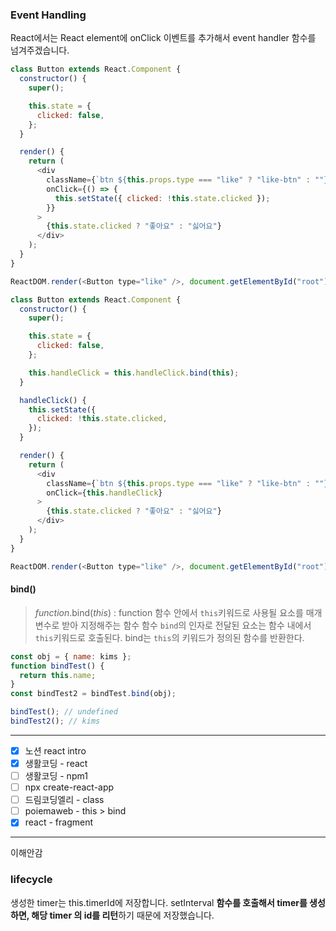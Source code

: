 ### Event Handling

React에서는 React element에 onClick 이벤트를 추가해서 event handler 함수를 넘겨주겠습니다.

```js
class Button extends React.Component {
  constructor() {
    super();

    this.state = {
      clicked: false,
    };
  }

  render() {
    return (
      <div
        className={`btn ${this.props.type === "like" ? "like-btn" : ""}`}
        onClick={() => {
          this.setState({ clicked: !this.state.clicked });
        }}
      >
        {this.state.clicked ? "좋아요" : "싫어요"}
      </div>
    );
  }
}

ReactDOM.render(<Button type="like" />, document.getElementById("root"));
```

```js
class Button extends React.Component {
  constructor() {
    super();

    this.state = {
      clicked: false,
    };

    this.handleClick = this.handleClick.bind(this);
  }

  handleClick() {
    this.setState({
      clicked: !this.state.clicked,
    });
  }

  render() {
    return (
      <div
        className={`btn ${this.props.type === "like" ? "like-btn" : ""}`}
        onClick={this.handleClick}
      >
        {this.state.clicked ? "좋아요" : "싫어요"}
      </div>
    );
  }
}

ReactDOM.render(<Button type="like" />, document.getElementById("root"));
```

#### bind()

> _function_.bind(_this_) : function
> 함수 안에서 `this`키워드로 사용될 요소를 매개변수로 받아 지정해주는 함수
> 함수 `bind`의 인자로 전달된 요소는 함수 내에서 `this`키워드로 호출된다.
> bind는 `this`의 키워드가 정의된 함수를 반환한다.

```js
const obj = { name: kims };
function bindTest() {
  return this.name;
}
const bindTest2 = bindTest.bind(obj);

bindTest(); // undefined
bindTest2(); // kims
```

---

- [x] 노션 react intro
- [x] 생활코딩 - react
- [ ] 생활코딩 - npm1
- [ ] npx create-react-app
- [ ] 드림코딩엘리 - class
- [ ] poiemaweb - this > bind
- [x] react - fragment

---

이해안감

### lifecycle

생성한 timer는 this.timerId에 저장합니다. setInterval **함수를 호출해서 timer를 생성하면, 해당 timer 의 id를 리턴**하기 때문에 저장했습니다.
